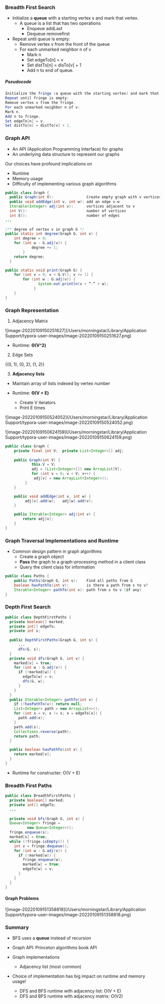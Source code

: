 ### Breadth First Search

* Initialize a **queue** with a starting vertex s and mark that vertex.
  * A queue is a list that has two operations
    * Enqueue addLast
    * Dequeue removefirst
* Repeat until queue is empty:
  * Remove vertex v from the front of the queue
  * For each unmarked neighbor n of v
    * Mark n 
    * Set edgeTo[n] = v
    * Set distTo[n] = disTo[v] + 1
    * Add n to end of queue.

##### Pseudocode

```java
Initialize the fringe (a queue with the starting vertex) and mark that vertex.
Repeat until fringe is empty:
Remove vertex v from the fringe.
For each unmarked neighbor n of v:
Mark n.
Add n to fringe.
Set edgeTo[n] = v.
Set distTo[n] = distTo[v] + 1.
```

### Graph API

* An API (Application Programming Interface) for graphs
* An underlying data structure to represent our graphs

Our choices have profound implications on

* Runtime
* Memory usage
* Difficulty of implementing various graph algorithms

```java
public class Graph {
  public Graph(int V):               Create empty graph with v vertices
  public void addEdge(int v, int w): add an edge v-w
  Iterable<Integer> adj(int v):      vertices adjacent to v
  int V():                           number of vertices
  int E():                           number of edges
...
    
/** degree of vertex v in graph G */    
public static int degree(Graph G, int v) {
	int degree = 0;
	for (int w : G.adj(v)) {
    	    degree += 1;
    	}
	return degree; 
  }

public static void print(Graph G) {
	for (int v = 0; v < G.V(); v += 1) {
 	    for (int w : G.adj(v)) {
    	       System.out.println(v + “-” + w);
    	     }
    }
} 
```

### Graph Representation

1. Adjacency Matrix

![image-20220109150251627](/Users/morningstar/Library/Application Support/typora-user-images/image-20220109150251627.png)

* Runtime: **Θ(V^2)**

2. Edge Sets

{(0, 1), (0, 2), (1, 2)}

3. **Adjacency lists**

* Maintain array of lists indexed by vertex number

* Runtime: **Θ(V + E)**
  * Create V iterators
  * Print E times

![image-20220109150524052](/Users/morningstar/Library/Application Support/typora-user-images/image-20220109150524052.png)



![image-20220109150624159](/Users/morningstar/Library/Application Support/typora-user-images/image-20220109150624159.png)

```java
public class Graph {
	private final int V;  private List<Integer>[] adj;
	
	public Graph(int V) {
    	    this.V = V;
    	    adj = (List<Integer>[]) new ArrayList[V];
    	    for (int v = 0; v < V; v++) {
             adj[v] = new ArrayList<Integer>();
         }
	} 

	public void addEdge(int v, int w) {
         adj[v].add(w);   adj[w].add(v);
	}

	public Iterable<Integer> adj(int v) {
        return adj[v];
	}
}
```

### Graph Traversal Implementations and Runtime

* Common design pattern in graph algorithms
  * Create a graph object
  * **Pass** the graph to a graph-processing method in a client class
  * Query the client class for information

```java
public class Paths {
    public Paths(Graph G, int s):    Find all paths from G
    boolean hasPathTo(int v):        is there a path from s to v?
    Iterable<Integer> pathTo(int v): path from s to v (if any)
}

```

### Depth First Search

```java
public class DepthFirstPaths {
  private boolean[] marked;
  private int[] edgeTo;
  private int s;
 	
  public DepthFirstPaths(Graph G, int s) {
      ...
      dfs(G, s);
  }
  private void dfs(Graph G, int v) {
    marked[v] = true;
    for (int w : G.adj(v)) {
      if (!marked[w]) {
        edgeTo[w] = v;
        dfs(G, w);
      }        	
    } 
  }
  public Iterable<Integer> pathTo(int v) {
    if (!hasPathTo(v)) return null;
    List<Integer> path = new ArrayList<>();
    for (int x = v; x != s; x = edgeTo[x]) {
      path.add(x);
    }
    path.add(s);
    Collections.reverse(path);
    return path;
  }

  public boolean hasPathTo(int v) {
    return marked[v];
  }
}
```

* Runtime for constructer: O(V + E)

### Breadth First Paths

```java
public class BreadthFirstPaths {
  private boolean[] marked;
  private int[] edgeTo;
  ...
	
  private void bfs(Graph G, int s) {
  Queue<Integer> fringe = 
          new Queue<Integer>();
  fringe.enqueue(s);
  marked[s] = true;
  while (!fringe.isEmpty()) {
    int v = fringe.dequeue();
    for (int w : G.adj(v)) {
      if (!marked[w]) {
        fringe.enqueue(w);
        marked[w] = true;
        edgeTo[w] = v;
      }
    }
  }
}
```

#### Graph Problems

![image-20220109151358818](/Users/morningstar/Library/Application Support/typora-user-images/image-20220109151358818.png)



### Summary

* BFS uses a **queue** instead of recursion

* Graph API: Princeton algorithms book API
* Graph implementations
  * Adjacency list (most common)
* Choice of implementation has big impact on runtime and memory usage! 
  * DFS and BFS runtime with adjacency list: O(V + E)
  * DFS and BFS runtime with adjacency matrix: O(V2)